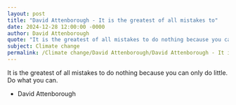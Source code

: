 ```yaml
---
layout: post
title: "David Attenborough - It is the greatest of all mistakes to"
date: 2024-12-28 12:00:00 -0000
author: David Attenborough
quote: "It is the greatest of all mistakes to do nothing because you can only do little. Do what you can."
subject: Climate change
permalink: /Climate change/David Attenborough/David Attenborough - It is the greatest of all mistakes to
---
```


It is the greatest of all mistakes to do nothing because you can only do little. Do what you can.

- David Attenborough
